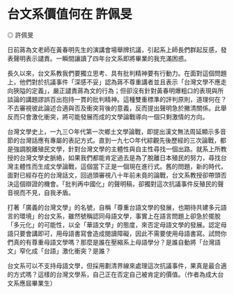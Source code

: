 # 台文系價值何在 許佩旻

◎ 許佩旻
 
日前蔣為文老師在黃春明先生的演講會場舉牌抗議，引起系上師長們群起反感，發表聲明表示譴責。一瞬間讓讀了四年台文系即將畢業的我充滿困惑。
 
長久以來，台文系教我們要獨立思考、具有批判精神要有行動力。在面對這個問題上，他們對於抗議事件「深感不妥」認為蔣不尊重講者並且表示「台灣文學不應走向狹隘的定義」，嚴正譴責蔣為文的行為；但卻沒有針對黃春明爆粗口的表現與所談論的講題謬誤百出抱持一貫的批判精神。這種雙重標準的評判原則，道理何在？不去審視彼此論述合適與否及衝突背後的意義，反而提出聲明急於撇清關係。此舉反而只會激化衝突，將可能發展而成的文學論戰導向一個只剩激情的方向。
 
台灣文學史上，一九三○年代第一次鄉土文學論戰，即提出漢文無法周延顯示多音節的台灣話應有專屬的表記方式。直到一九七○年代綜觀先後歷經的三次論戰，都是強調脫離殖民文學，針對台灣文學的主體性與自主性尋找一個出路。就系上所教授的台灣文學史脈絡，如果我們都能肯定過去是為了脫離日本殖民的努力，尋找台灣主體性而生成文學論戰，這個當下正是一個現在進行式。舊的問題，新的時代，面對已經存在的台灣話文，回過頭審視八十年前未竟的論戰，台文系教授卻帶頭否決這個辯證的機會。「批判再中國化」的聲明稿，卻獨對這次抗議事件反殖民的聲音視而不見，自我矛盾。
 
打著「廣義的台灣文學」的名號，自稱「尊重台語文學的發展，也期待共建多元語言的環境」的台文系，雖然號稱認同母語文學，事實上在語言問題上卻急於擺脫「多元化」的可能性，以全「華語文學」的態度，來否定母語文學的發展。認定母語只要會講即可，用母語書寫會造成閱讀障礙，因此不需要使用母語書寫。試問你們真的有尊重母語文學嗎？那麼是誰在壓縮系上母語學分？是誰自動將「台灣語文」窄化成「台語」激化衝突？是誰？
 
台文系可以不支持母語文學，但採用劃清界線來處理這次抗議事件，果真是最合適的方式嗎？這樣的台灣文學系，自己正在否定自己被肯定的價值。（作者為成大台文系應屆畢業生）
